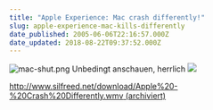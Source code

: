 ```yaml
---
title: "Apple Experience: Mac crash differently!"
slug: apple-experience-mac-kills-differently
date_published: 2005-06-06T22:16:57.000Z
date_updated: 2018-08-22T09:37:52.000Z
---
```


![mac-shut.png](//picdump.thafaker.de/2007/11/mac-shut.png)
Unbedingt anschauen, herrlich ![](//picdump.thafaker.de/mitglied.lycos.de/jmblogger/files/smile3.gif)

[http://www.silfreed.net/download/Apple%20-%20Crash%20Differently.wmv (archiviert)](http://web.archive.org/web/20051031025329/http://www.silfreed.net:80/download/Apple%20-%20Crash%20Differently.wmv)
